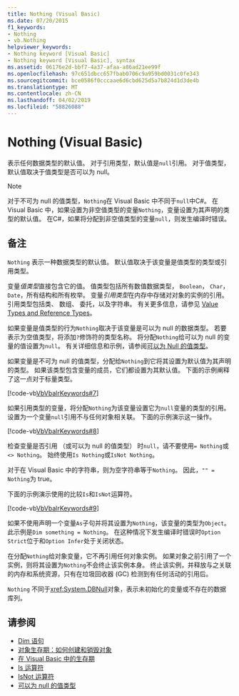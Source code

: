 ```yaml
---
title: Nothing (Visual Basic)
ms.date: 07/20/2015
f1_keywords:
- Nothing
- vb.Nothing
helpviewer_keywords:
- Nothing keyword [Visual Basic]
- Nothing keyword [Visual Basic], syntax
ms.assetid: 06176e2d-bbf7-4a37-afaa-a86ad21ee99f
ms.openlocfilehash: 97c651dbcc657fbab0706c9a959bd0031c0fe343
ms.sourcegitcommit: bce0586f0cccaae6d6cbd625d5a7b824d1d3de4b
ms.translationtype: MT
ms.contentlocale: zh-CN
ms.lasthandoff: 04/02/2019
ms.locfileid: "58826088"
---
```

# <a name="nothing-visual-basic"></a>Nothing (Visual Basic)
表示任何数据类型的默认值。 对于引用类型，默认值是`null`引用。 对于值类型，默认值取决于值类型是否可以为 null。  
  
> [!NOTE]
>  对于不可为 null 的值类型，`Nothing`在 Visual Basic 中不同于`null`中C#。 在 Visual Basic 中，如果设置为非空值类型的变量`Nothing`，变量设置为其声明的类型的默认值。 在C#，如果将分配到非空值类型的变量`null`，则发生编译时错误。  
  
## <a name="remarks"></a>备注  
 `Nothing` 表示一种数据类型的默认值。 默认值取决于该变量是值类型的类型或引用类型。  
  
 变量*值类型*直接包含它的值。 值类型包括所有数值数据类型， `Boolean`， `Char`， `Date`，所有结构和所有枚举。 变量*引用类型*在内存中存储对对象的实例的引用。 引用类型包括类、 数组、 委托，以及字符串。 有关更多信息，请参见 [Value Types and Reference Types](../../visual-basic/programming-guide/language-features/data-types/value-types-and-reference-types.md)。  
  
 如果变量是值类型的行为`Nothing`取决于该变量是可以为 null 的数据类型。 若要表示为空值类型，将添加`?`修饰符的类型名称。 将分配`Nothing`给可以为 null 的变量的值设置为`null`。 有关详细信息和示例，请参阅[可以为 Null 的值类型](../../visual-basic/programming-guide/language-features/data-types/nullable-value-types.md)。  
  
 如果变量是不可为 null 的值类型，分配给`Nothing`到它将其设置为默认值为其声明的类型。 如果该类型包含变量的成员，它们都设置为其默认值。 下面的示例阐释了这一点对于标量类型。  
  
 [!code-vb[VbVbalrKeywords#7](~/samples/snippets/visualbasic/VS_Snippets_VBCSharp/VbVbalrKeywords/VB/Class2.vb#7)]  
  
 如果引用类型的变量，将分配`Nothing`为该变量设置它为`null`变量的类型的引用。 设置为一个变量`null`引用不与任何对象相关联。 下面的示例演示这一操作。  
  
 [!code-vb[VbVbalrKeywords#8](~/samples/snippets/visualbasic/VS_Snippets_VBCSharp/VbVbalrKeywords/VB/class3.vb#8)]  
  
 检查变量是否引用 （或可以为 null 的值类型） 时`null`，请不要使用`= Nothing`或`<> Nothing`。 始终使用`Is Nothing`或`IsNot Nothing`。  
  
 对于在 Visual Basic 中的字符串，则为空字符串等于`Nothing`。 因此，`"" = Nothing`为 true。  
  
 下面的示例演示使用的比较`Is`和`IsNot`运算符。  
  
 [!code-vb[VbVbalrKeywords#9](~/samples/snippets/visualbasic/VS_Snippets_VBCSharp/VbVbalrKeywords/VB/Class4.vb#9)]  
  
 如果不使用声明一个变量`As`子句并将其设置为`Nothing`，该变量的类型为`Object`。 此示例是`Dim something = Nothing`。 在这种情况下发生编译时错误时`Option Strict`位于和`Option Infer`处于关闭状态。  
  
 在分配`Nothing`给对象变量，它不再引用任何对象实例。 如果对象之前引用了一个实例，则将其设置为`Nothing`不会终止该实例本身。 终止该实例，并释放与之关联的内存和系统资源，只有在垃圾回收器 (GC) 检测到有任何活动的引用后。  
  
 `Nothing` 不同于<xref:System.DBNull>对象，表示未初始化的变量或不存在的数据库列。  
  
## <a name="see-also"></a>请参阅

- [Dim 语句](../../visual-basic/language-reference/statements/dim-statement.md)
- [对象生存期：如何创建和销毁对象](../../visual-basic/programming-guide/language-features/objects-and-classes/object-lifetime-how-objects-are-created-and-destroyed.md)
- [在 Visual Basic 中的生存期](../../visual-basic/programming-guide/language-features/declared-elements/lifetime.md)
- [Is 运算符](../../visual-basic/language-reference/operators/is-operator.md)
- [IsNot 运算符](../../visual-basic/language-reference/operators/isnot-operator.md)
- [可以为 null 的值类型](../../visual-basic/programming-guide/language-features/data-types/nullable-value-types.md)
